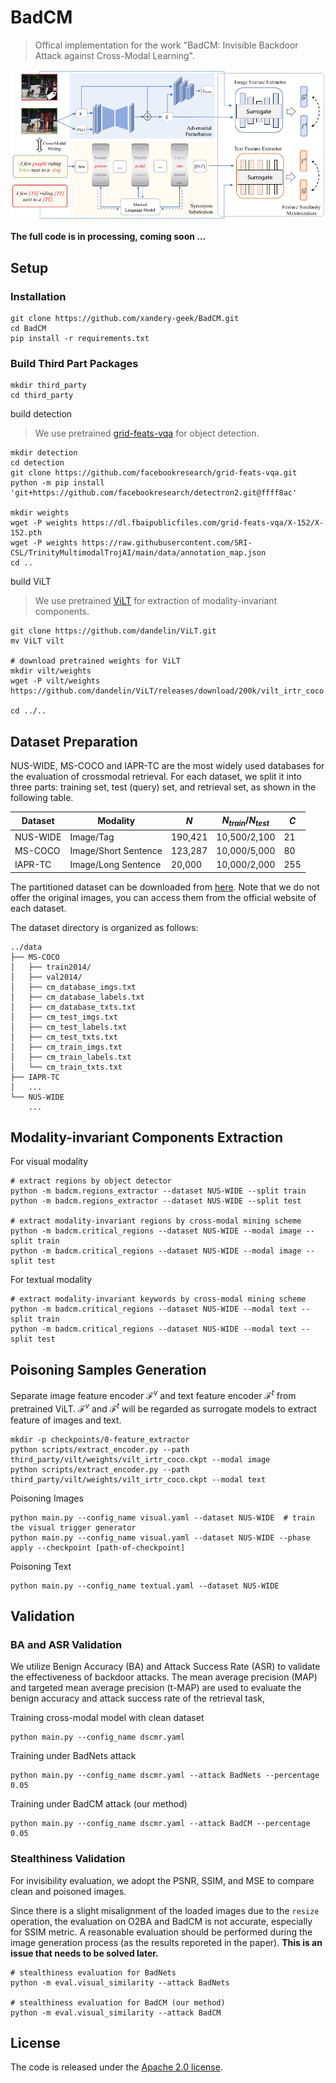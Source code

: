 # BadCM
> Offical implementation for the work "BadCM: Invisible Backdoor Attack against Cross-Modal Learning".

<center>
<img src='figures/framework.jpg' alt='framework.jpg'>
</center>


**The full code is in processing, coming soon ...**

## Setup

### Installation 

```shell
git clone https://github.com/xandery-geek/BadCM.git
cd BadCM
pip install -r requirements.txt
```

### Build Third Part Packages

```shell
mkdir third_party
cd third_party
```

build detection
> We use pretrained [grid-feats-vqa](https://github.com/facebookresearch/grid-feats-vqa) for object detection.

```shell
mkdir detection
cd detection
git clone https://github.com/facebookresearch/grid-feats-vqa.git
python -m pip install 'git+https://github.com/facebookresearch/detectron2.git@ffff8ac'

mkdir weights
wget -P weights https://dl.fbaipublicfiles.com/grid-feats-vqa/X-152/X-152.pth
wget -P weights https://raw.githubusercontent.com/SRI-CSL/TrinityMultimodalTrojAI/main/data/annotation_map.json
cd ..
```

build ViLT
> We use pretrained [ViLT](https://github.com/dandelin/ViLT) for extraction of modality-invariant components.

```
git clone https://github.com/dandelin/ViLT.git
mv ViLT vilt

# download pretrained weights for ViLT
mkdir vilt/weights
wget -P vilt/weights https://github.com/dandelin/ViLT/releases/download/200k/vilt_irtr_coco.ckpt

cd ../..
```

## Dataset Preparation
NUS-WIDE, MS-COCO and IAPR-TC are the most widely used databases for the evaluation of crossmodal retrieval. For each dataset, we split it into three parts: training set, test (query) set, and retrieval set, as shown in the following table.

|Dataset|Modality|$N$|$N_{train}/N_{test}$|$C$|
|-|-|-|-|-|
|NUS-WIDE|Image/Tag|190,421|10,500/2,100|21|
|MS-COCO|Image/Short Sentence|123,287|10,000/5,000|80|
|IAPR-TC|Image/Long Sentence|20,000|10,000/2,000|255|

The partitioned dataset can be downloaded from [here](https://github.com/xandery-geek/BadCM/releases/tag/dataset). Note that we do not offer the original images, you can access them from the official website of each dataset.

The dataset directory is organized as follows:
```shell
../data
├── MS-COCO
│   ├── train2014/
│   ├── val2014/
│   ├── cm_database_imgs.txt
│   ├── cm_database_labels.txt
│   ├── cm_database_txts.txt
│   ├── cm_test_imgs.txt
│   ├── cm_test_labels.txt
│   ├── cm_test_txts.txt
│   ├── cm_train_imgs.txt
│   ├── cm_train_labels.txt
│   └── cm_train_txts.txt
├── IAPR-TC
│   ...
└── NUS-WIDE
    ...
```

## Modality-invariant Components Extraction

For visual modality
```shell
# extract regions by object detector
python -m badcm.regions_extractor --dataset NUS-WIDE --split train
python -m badcm.regions_extractor --dataset NUS-WIDE --split test

# extract modality-invariant regions by cross-modal mining scheme
python -m badcm.critical_regions --dataset NUS-WIDE --modal image --split train
python -m badcm.critical_regions --dataset NUS-WIDE --modal image --split test
```

For textual modality
```shell
# extract modality-invariant keywords by cross-modal mining scheme
python -m badcm.critical_regions --dataset NUS-WIDE --modal text --split train
python -m badcm.critical_regions --dataset NUS-WIDE --modal text --split test
```

## Poisoning Samples Generation

Separate image feature encoder $\mathcal{F}^{v}$ and text feature encoder $\mathcal{F}^{t}$ from pretrained ViLT. $\mathcal{F}^{v}$ and $\mathcal{F}^{t}$ will be regarded as surrogate models to extract feature of images and text.

```shell
mkdir -p checkpoints/0-feature_extractor
python scripts/extract_encoder.py --path third_party/vilt/weights/vilt_irtr_coco.ckpt --modal image
python scripts/extract_encoder.py --path third_party/vilt/weights/vilt_irtr_coco.ckpt --modal text
```

Poisoning Images
```shell
python main.py --config_name visual.yaml --dataset NUS-WIDE  # train the visual trigger generator
python main.py --config_name visual.yaml --dataset NUS-WIDE --phase apply --checkpoint [path-of-checkpoint]
```

Poisoning Text
```shell
python main.py --config_name textual.yaml --dataset NUS-WIDE
```

## Validation

### BA and ASR Validation

We utilize Benign Accuracy (BA) and Attack Success Rate (ASR) to validate the effectiveness of backdoor attacks. The mean average precision
(MAP) and targeted mean average precision (t-MAP) are used to evaluate the benign accuracy and attack success rate of the retrieval task,

Training cross-modal model with clean dataset
```shell
python main.py --config_name dscmr.yaml
```

Training under BadNets attack
```shell
python main.py --config_name dscmr.yaml --attack BadNets --percentage 0.05
```

Training under BadCM attack (our method)
```shell
python main.py --config_name dscmr.yaml --attack BadCM --percentage 0.05
```

### Stealthiness Validation
For invisibility evaluation, we adopt the PSNR, SSIM, and MSE to compare clean and poisoned images.

Since there is a slight misalignment of the loaded images due to the `resize` operation, the evaluation on O2BA and BadCM is not accurate, especially for SSIM metric. A reasonable evaluation should be performed during the image generation process (as the results reporeted in the paper). **This is an issue that needs to be solved later.**

```shell
# stealthiness evaluation for BadNets
python -m eval.visual_similarity --attack BadNets

# stealthiness evaluation for BadCM (our method) 
python -m eval.visual_similarity --attack BadCM
```

## License
The code is released under the [Apache 2.0 license](./LICENSE).
